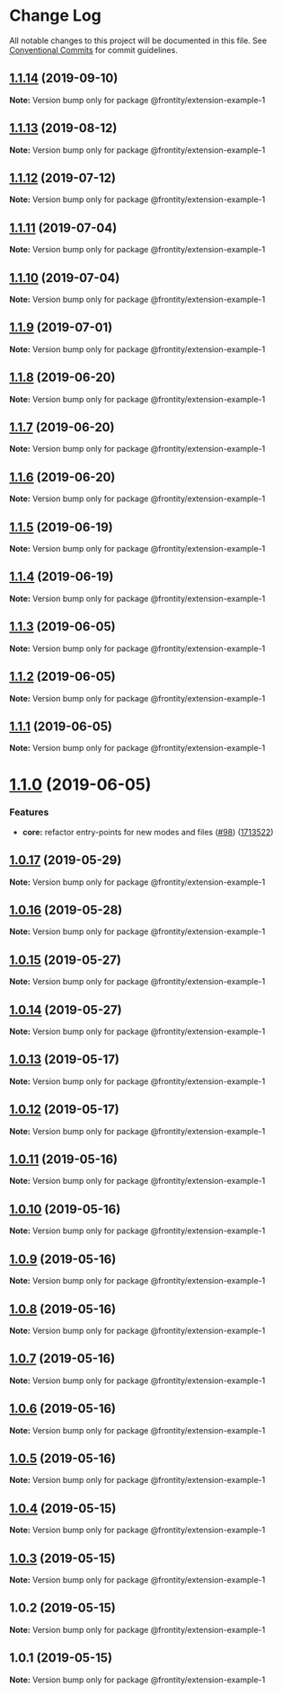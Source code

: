 # Change Log

All notable changes to this project will be documented in this file.
See [Conventional Commits](https://conventionalcommits.org) for commit guidelines.

## [1.1.14](https://github.com/frontity/frontity/compare/@frontity/extension-example-1@1.1.13...@frontity/extension-example-1@1.1.14) (2019-09-10)

**Note:** Version bump only for package @frontity/extension-example-1





## [1.1.13](https://github.com/frontity/frontity/compare/@frontity/extension-example-1@1.1.12...@frontity/extension-example-1@1.1.13) (2019-08-12)

**Note:** Version bump only for package @frontity/extension-example-1





## [1.1.12](https://github.com/frontity/frontity/compare/@frontity/extension-example-1@1.1.11...@frontity/extension-example-1@1.1.12) (2019-07-12)

**Note:** Version bump only for package @frontity/extension-example-1





## [1.1.11](https://github.com/frontity/frontity/compare/@frontity/extension-example-1@1.1.10...@frontity/extension-example-1@1.1.11) (2019-07-04)

**Note:** Version bump only for package @frontity/extension-example-1





## [1.1.10](https://github.com/frontity/frontity/compare/@frontity/extension-example-1@1.1.9...@frontity/extension-example-1@1.1.10) (2019-07-04)

**Note:** Version bump only for package @frontity/extension-example-1





## [1.1.9](https://github.com/frontity/frontity/compare/@frontity/extension-example-1@1.1.8...@frontity/extension-example-1@1.1.9) (2019-07-01)

**Note:** Version bump only for package @frontity/extension-example-1





## [1.1.8](https://github.com/frontity/frontity/compare/@frontity/extension-example-1@1.1.7...@frontity/extension-example-1@1.1.8) (2019-06-20)

**Note:** Version bump only for package @frontity/extension-example-1





## [1.1.7](https://github.com/frontity/frontity/compare/@frontity/extension-example-1@1.1.6...@frontity/extension-example-1@1.1.7) (2019-06-20)

**Note:** Version bump only for package @frontity/extension-example-1





## [1.1.6](https://github.com/frontity/frontity/compare/@frontity/extension-example-1@1.1.5...@frontity/extension-example-1@1.1.6) (2019-06-20)

**Note:** Version bump only for package @frontity/extension-example-1





## [1.1.5](https://github.com/frontity/frontity/compare/@frontity/extension-example-1@1.1.4...@frontity/extension-example-1@1.1.5) (2019-06-19)

**Note:** Version bump only for package @frontity/extension-example-1





## [1.1.4](https://github.com/frontity/frontity/compare/@frontity/extension-example-1@1.1.3...@frontity/extension-example-1@1.1.4) (2019-06-19)

**Note:** Version bump only for package @frontity/extension-example-1





## [1.1.3](https://github.com/frontity/frontity/compare/@frontity/extension-example-1@1.1.2...@frontity/extension-example-1@1.1.3) (2019-06-05)

**Note:** Version bump only for package @frontity/extension-example-1





## [1.1.2](https://github.com/frontity/frontity/compare/@frontity/extension-example-1@1.1.1...@frontity/extension-example-1@1.1.2) (2019-06-05)

**Note:** Version bump only for package @frontity/extension-example-1





## [1.1.1](https://github.com/frontity/frontity/compare/@frontity/extension-example-1@1.1.0...@frontity/extension-example-1@1.1.1) (2019-06-05)

**Note:** Version bump only for package @frontity/extension-example-1





# [1.1.0](https://github.com/frontity/frontity/compare/@frontity/extension-example-1@1.0.17...@frontity/extension-example-1@1.1.0) (2019-06-05)


### Features

* **core:** refactor entry-points for new modes and files ([#98](https://github.com/frontity/frontity/issues/98)) ([1713522](https://github.com/frontity/frontity/commit/1713522))





## [1.0.17](https://github.com/frontity/frontity/compare/@frontity/extension-example-1@1.0.16...@frontity/extension-example-1@1.0.17) (2019-05-29)

**Note:** Version bump only for package @frontity/extension-example-1





## [1.0.16](https://github.com/frontity/frontity/compare/@frontity/extension-example-1@1.0.15...@frontity/extension-example-1@1.0.16) (2019-05-28)

**Note:** Version bump only for package @frontity/extension-example-1





## [1.0.15](https://github.com/frontity/frontity/compare/@frontity/extension-example-1@1.0.14...@frontity/extension-example-1@1.0.15) (2019-05-27)

**Note:** Version bump only for package @frontity/extension-example-1





## [1.0.14](https://github.com/frontity/frontity/compare/@frontity/extension-example-1@1.0.13...@frontity/extension-example-1@1.0.14) (2019-05-27)

**Note:** Version bump only for package @frontity/extension-example-1





## [1.0.13](https://github.com/frontity/frontity/compare/@frontity/extension-example-1@1.0.12...@frontity/extension-example-1@1.0.13) (2019-05-17)

**Note:** Version bump only for package @frontity/extension-example-1





## [1.0.12](https://github.com/frontity/frontity/compare/@frontity/extension-example-1@1.0.11...@frontity/extension-example-1@1.0.12) (2019-05-17)

**Note:** Version bump only for package @frontity/extension-example-1





## [1.0.11](https://github.com/frontity/frontity/compare/@frontity/extension-example-1@1.0.10...@frontity/extension-example-1@1.0.11) (2019-05-16)

**Note:** Version bump only for package @frontity/extension-example-1





## [1.0.10](https://github.com/frontity/frontity/compare/@frontity/extension-example-1@1.0.9...@frontity/extension-example-1@1.0.10) (2019-05-16)

**Note:** Version bump only for package @frontity/extension-example-1





## [1.0.9](https://github.com/frontity/frontity/compare/@frontity/extension-example-1@1.0.8...@frontity/extension-example-1@1.0.9) (2019-05-16)

**Note:** Version bump only for package @frontity/extension-example-1





## [1.0.8](https://github.com/frontity/frontity/compare/@frontity/extension-example-1@1.0.7...@frontity/extension-example-1@1.0.8) (2019-05-16)

**Note:** Version bump only for package @frontity/extension-example-1





## [1.0.7](https://github.com/frontity/frontity/compare/@frontity/extension-example-1@1.0.6...@frontity/extension-example-1@1.0.7) (2019-05-16)

**Note:** Version bump only for package @frontity/extension-example-1





## [1.0.6](https://github.com/frontity/frontity/compare/@frontity/extension-example-1@1.0.5...@frontity/extension-example-1@1.0.6) (2019-05-16)

**Note:** Version bump only for package @frontity/extension-example-1





## [1.0.5](https://github.com/frontity/frontity/compare/@frontity/extension-example-1@1.0.4...@frontity/extension-example-1@1.0.5) (2019-05-16)

**Note:** Version bump only for package @frontity/extension-example-1





## [1.0.4](https://github.com/frontity/frontity/compare/@frontity/extension-example-1@1.0.3...@frontity/extension-example-1@1.0.4) (2019-05-15)

**Note:** Version bump only for package @frontity/extension-example-1





## [1.0.3](https://github.com/frontity/frontity/compare/@frontity/extension-example-1@1.0.2...@frontity/extension-example-1@1.0.3) (2019-05-15)

**Note:** Version bump only for package @frontity/extension-example-1





## 1.0.2 (2019-05-15)

**Note:** Version bump only for package @frontity/extension-example-1





## 1.0.1 (2019-05-15)

**Note:** Version bump only for package @frontity/extension-example-1

